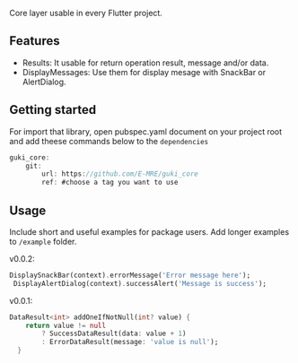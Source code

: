 <!-- 
This README describes the package. If you publish this package to pub.dev,
this README's contents appear on the landing page for your package. 
-->

Core layer usable in every Flutter project.

## Features

- Results: It usable for return operation result, message and/or data.
- DisplayMessages: Use them for display mesage with SnackBar or AlertDialog.

## Getting started

For import that library, open pubspec.yaml document on your project root and add theese commands below to the `dependencies`

```dart
guki_core:
    git:
        url: https://github.com/E-MRE/guki_core
        ref: #choose a tag you want to use
```

## Usage

Include short and useful examples for package users. Add longer examples
to `/example` folder. 

v0.0.2:

```dart
DisplaySnackBar(context).errorMessage('Error message here');
 DisplayAlertDialog(context).successAlert('Message is success');
```

v0.0.1:

```dart
DataResult<int> addOneIfNotNull(int? value) {
    return value != null
        ? SuccessDataResult(data: value + 1)
        : ErrorDataResult(message: 'value is null');
  }
```
